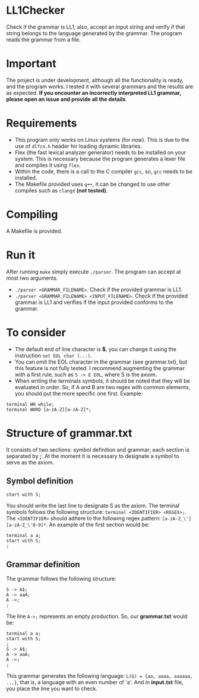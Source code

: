 # LL1Checker
Check if the grammar is LL1; also, accept an input string and verify if that string belongs to the language generated by the grammar.
The program reads the grammar from a file.

# Important
The project is under development, although all the functionality is ready, and the program works. I tested it with several grammars and the results are as expected. **If you encounter an incorrectly interpreted LL1 grammar, please open an issue and provide all the details**. 

# Requirements
- This program only works on Linux systems (for now). This is due to the use of `dlfcn.h` header for loading dynamic libraries.
- Flex (the fast lexical analyzer generator) needs to be installed on your system. This is necessary because the program generates a lexer file and compiles it using `flex`.
- Within the code, there is a call to the C compiler `gcc`, so, `gcc` needs to be installed.
- The Makefile provided uses `g++`, it can be changed to use other compiles such as `clangd` **(not tested)**.

# Compiling
A Makefile is provided.

# Run it
After running `make` simply execute `./parser`. The program can accept at most two arguments.
- `./parser <GRAMMAR_FILENAME>`. Check if the provided grammar is LL1.
- `./parser <GRAMMAR_FILENAME> <INPUT_FILENAME>`. Check if the provided grammar is LL1 and verifies if the input provided conforms to the grammar.

# To consider
- The default end of line character is **$**, you can change it using the instruction `set EOL char (...)`. 
- You can omit the EOL character in the grammar (see grammar.txt), but this feature is not fully tested. I recommend augmenting the grammar with a first rule, such as `S -> E EOL`, where S is the axiom.
- When writing the terminals symbols, it should be noted that they will be evaluated in order. So, if A and B are two regex with common elements, you should put the more specific one first. Example:
~~~
terminal WH while;
terminal WORD [a-zA-Z][a-zA-Z]*;
~~~
# Structure of grammar.txt
It consists of two sections: symbol definition and grammar; each section is separated by **;**.
At the moment it is necessary to designate a symbol to serve as the axiom.
## Symbol definition
~~~
start with S;
~~~
You should write the last line to designate S as the axiom.
The terminal symbols follows the following structure: `terminal <IDENTIFIER> <REGEX>;`. The `<IDENTIFIER>` should adhere to the following regex pattern: `[a-zA-Z_\'][a-zA-Z_\'0-9]*`.
An example of the first section would be:
~~~
terminal a a;
start with S;
;
~~~
## Grammar definition
The grammar follows the following structure:
~~~
S -> A$;
A -> aaA;
A ->;
;
~~~
The line `A->;` represents an empty production.
So, our **grammar.txt** would be:
~~~
terminal a a;
start with S;
;
S -> A$;
A -> aaA;
A ->;
;
~~~
This grammar generates the following language: `L(G) = {aa, aaaa, aaaaaa, ...}`, that is, a language with an even number of 'a'.
And in **input.txt** file, you place the line you want to check.
